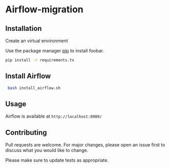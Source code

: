 # Airflow-migration


## Installation
Create an virtual environment

Use the package manager [pip](https://pip.pypa.io/en/stable/) to install foobar.

```bash
pip install -r requirements.tx
```

## Install Airflow


```bash
 bash install_airflow.sh
```

## Usage
Airflow is available at ```http://localhost:8080/ ```

## Contributing

Pull requests are welcome. For major changes, please open an issue first
to discuss what you would like to change.

Please make sure to update tests as appropriate.

